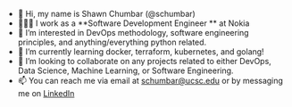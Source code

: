 - 👋 Hi, my name is Shawn Chumbar (@schumbar)
- 👨🏾‍💻 I work as a **Software Development Engineer ** at Nokia
- 👀 I’m interested in DevOps methodology, software engineering principles, and anything/everything python related.
- 🌱 I’m currently learning docker, terraform, kubernetes, and golang!
- 💞️ I’m looking to collaborate on any projects related to either DevOps, Data Science, Machine Learning, or Software Engineering.
- 📫 You can reach me via email at schumbar@ucsc.edu or by messaging me on [LinkedIn](https://www.linkedin.com/in/schumbar/)

<!---
schumbar/schumbar is a ✨ special ✨ repository because its `README.md` (this file) appears on your GitHub profile.
You can click the Preview link to take a look at your changes.
--->
